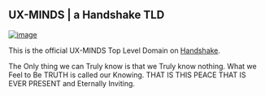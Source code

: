 ## UX-MINDS | a Handshake TLD

[![image](https://user-images.githubusercontent.com/37987346/101999396-a37e4380-3caa-11eb-8cc6-e61fb53c7855.png)](http://shapereality.innerinetcompany.hns.to/)

This is the official UX-MINDS Top Level Domain on [Handshake](https://handshake.org/).

The Only thing we can Truly know is that we Truly know nothing. What we Feel to Be TRUTH is called our Knowing. THAT IS THIS PEACE THAT IS EVER PRESENT and Eternally Inviting.

